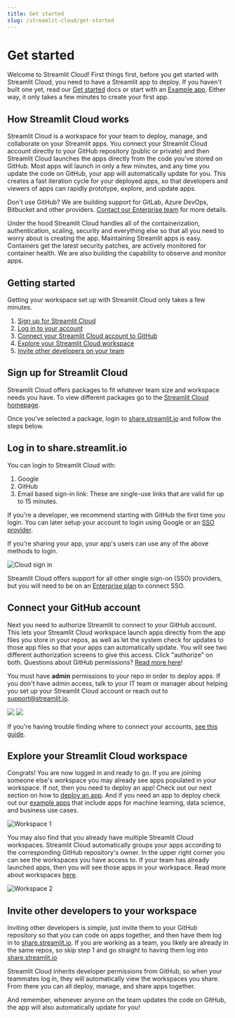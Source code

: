```yaml
---
title: Get started
slug: /streamlit-cloud/get-started
---
```


# Get started

Welcome to Streamlit Cloud! First things first, before you get started with Streamlit Cloud, you need to have a Streamlit app to deploy. If you haven't built one yet, read our [Get started](/library/get-started) docs or start with an [Example app](https://share.streamlit.io/streamlit/cloud-example-apps/main). Either way, it only takes a few minutes to create your first app.

## How Streamlit Cloud works

Streamlit Cloud is a workspace for your team to deploy, manage, and collaborate on your Streamlit apps. You connect your Streamlit Cloud account directly to your GitHub repository (public or private) and then Streamlit Cloud launches the apps directly from the code you've stored on GitHub. Most apps will launch in only a few minutes, and any time you update the code on GitHub, your app will automatically update for you. This creates a fast iteration cycle for your deployed apps, so that developers and viewers of apps can rapidly prototype, explore, and update apps.

<Tip>

Don't use GitHub? We are building support for GitLab, Azure DevOps, Bitbucket and other providers. [Contact our Enterprise team](https://forms.streamlit.io/cloud-sign-up) for more details.

</Tip>

Under the hood Streamlit Cloud handles all of the containerization, authentication, scaling, security and everything else so that all you need to worry about is creating the app. Maintaining Streamlit apps is easy. Containers get the latest security patches, are actively monitored for container health. We are also building the capability to observe and monitor apps.

## Getting started

Getting your workspace set up with Streamlit Cloud only takes a few minutes.

1. [Sign up for Streamlit Cloud](#sign-up-for-streamlit-cloud)
2. [Log in to your account](#log-in-to-sharestreamlitio)
3. [Connect your Streamlit Cloud account to GitHub](#connect-your-github-account)
4. [Explore your Streamlit Cloud workspace](#explore-your-streamlit-cloud-workspace)
5. [Invite other developers on your team](#invite-other-developers-to-your-workspace)

## Sign up for Streamlit Cloud

Streamlit Cloud offers packages to fit whatever team size and workspace needs you have. To view different packages go to the [Streamlit Cloud homepage](http://streamlit.io/cloud).

Once you've selected a package, login to [share.streamlit.io](http://share.streamlit.io) and follow the steps below.

## Log in to share.streamlit.io

You can login to Streamlit Cloud with:

1. Google
2. GitHub
3. Email based sign-in link: These are single-use links that are valid for up to 15 minutes.

If you're a developer, we recommend starting with GitHub the first time you login. You can later setup your account to login using Google or an [SSO provider](/streamlit-cloud/get-started/share-your-app/configuring-single-on-sso).

If you're sharing your app, your app's users can use any of the above methods to login.

<div style={{ maxWidth: '50%', marginBottom: '-2em', marginLeft: '10em' }}>
    <Image alt="Cloud sign in" src="/images/streamlit-cloud/cloud-sign-in.png" clean />
</div>

<Note>

Streamlit Cloud offers support for all other single sign-on (SSO) providers, but you will need to be on an [Enterprise plan](https://forms.streamlit.io/cloud-sign-up) to connect SSO.

</Note>

## Connect your GitHub account

Next you need to authorize Streamlit to connect to your GitHub account. This lets your Streamlit Cloud workspace launch apps directly from the app files you store in your repos, as well as let the system check for updates to those app files so that your apps can automatically update. You will see two different authorization screens to give this access. Click "authorize" on both. Questions about GitHub permissions? [Read more here]()!

<Important>

You must have **admin** permissions to your repo in order to deploy apps. If you don't have admin access, talk to your IT team or manager about helping you set up your Streamlit Cloud account or reach out to [support@streamlit.io](mailto:support@streamlit.io).

</Important>

<div style={{ marginBottom: '-3em' }}>
    <Flex>
    <Image caption="Authorization screen 1" src="/images/streamlit-cloud/authorization-1.png" />
    <Image caption="Authorization screen 2" src="/images/streamlit-cloud/authorization-2.png" />
    </Flex>
</div>

<Tip>

If you're having trouble finding where to connect your accounts, [see this guide]().

</Tip>

## Explore your Streamlit Cloud workspace

Congrats! You are now logged in and ready to go. If you are joining someone else's workspace you may already see apps populated in your workspace. If not, then you need to deploy an app! Check out our next section on how to [deploy an app](/streamlit-cloud/get-started/deploy-an-app). And if you need an app to deploy check out our [example apps](https://share.streamlit.io/streamlit/cloud-example-apps/main) that include apps for machine learning, data science, and business use cases.

<Image alt="Workspace 1" src="/images/streamlit-cloud/workspace-1.png" />

You may also find that you already have multiple Streamlit Cloud workspaces. Streamlit Cloud automatically groups your apps according to the corresponding GitHub repository's owner. In the upper right corner you can see the workspaces you have access to. If your team has already launched apps, then you will see those apps in your workspace. Read more about workspaces [here](/streamlit-cloud/get-started/manage-your-app#app-workspaces).

<Image alt="Workspace 2" src="/images/streamlit-cloud/workspace-2.png" />

## Invite other developers to your workspace

Inviting other developers is simple, just invite them to your GitHub repository so that you can code on apps together, and then have them log in to [share.streamlit.io](https://share.streamlit.io). If you are working as a team, you likely are already in the same repos, so skip step 1 and go straight to having them log into [share.streamlit.io](https://share.streamlit.io)

Streamlit Cloud inherits developer permissions from GitHub, so when your teammates log in, they will automatically view the workspaces you share. From there you can all deploy, manage, and share apps together.

And remember, whenever anyone on the team updates the code on GitHub, the app will also automatically update for you!
